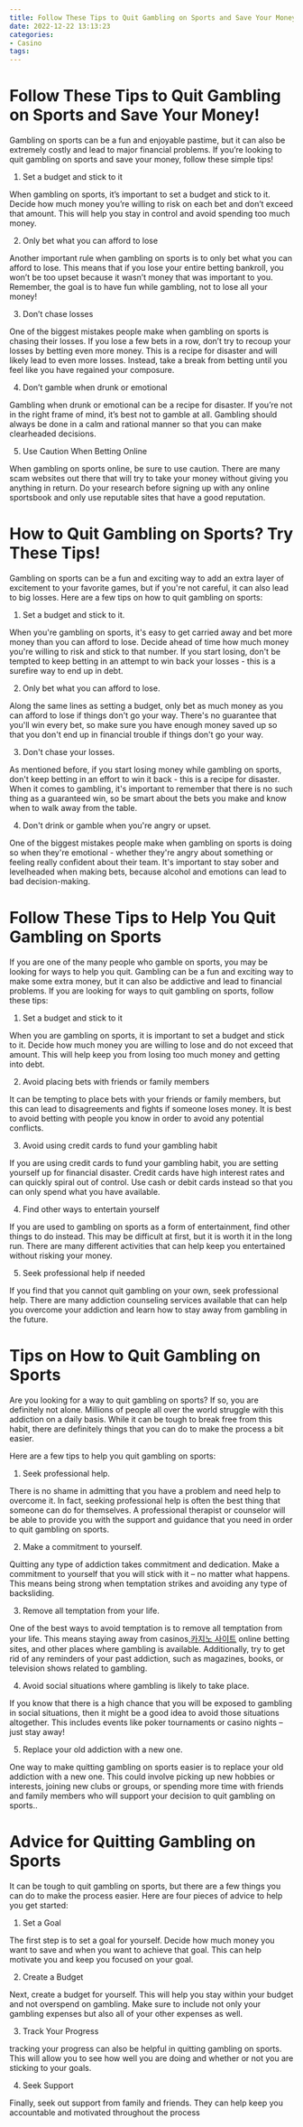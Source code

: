 ```yaml
---
title: Follow These Tips to Quit Gambling on Sports and Save Your Money!
date: 2022-12-22 13:13:23
categories:
- Casino
tags:
---
```



#  Follow These Tips to Quit Gambling on Sports and Save Your Money!

Gambling on sports can be a fun and enjoyable pastime, but it can also be extremely costly and lead to major financial problems. If you’re looking to quit gambling on sports and save your money, follow these simple tips!

1. Set a budget and stick to it

When gambling on sports, it’s important to set a budget and stick to it. Decide how much money you’re willing to risk on each bet and don’t exceed that amount. This will help you stay in control and avoid spending too much money.

2. Only bet what you can afford to lose

Another important rule when gambling on sports is to only bet what you can afford to lose. This means that if you lose your entire betting bankroll, you won’t be too upset because it wasn’t money that was important to you. Remember, the goal is to have fun while gambling, not to lose all your money!

3. Don’t chase losses

One of the biggest mistakes people make when gambling on sports is chasing their losses. If you lose a few bets in a row, don’t try to recoup your losses by betting even more money. This is a recipe for disaster and will likely lead to even more losses. Instead, take a break from betting until you feel like you have regained your composure.

4. Don’t gamble when drunk or emotional

Gambling when drunk or emotional can be a recipe for disaster. If you’re not in the right frame of mind, it’s best not to gamble at all. Gambling should always be done in a calm and rational manner so that you can make clearheaded decisions.

5. Use Caution When Betting Online

When gambling on sports online, be sure to use caution. There are many scam websites out there that will try to take your money without giving you anything in return. Do your research before signing up with any online sportsbook and only use reputable sites that have a good reputation.

#  How to Quit Gambling on Sports? Try These Tips!

Gambling on sports can be a fun and exciting way to add an extra layer of excitement to your favorite games, but if you're not careful, it can also lead to big losses. Here are a few tips on how to quit gambling on sports:

1. Set a budget and stick to it.

When you're gambling on sports, it's easy to get carried away and bet more money than you can afford to lose. Decide ahead of time how much money you're willing to risk and stick to that number. If you start losing, don't be tempted to keep betting in an attempt to win back your losses - this is a surefire way to end up in debt.

2. Only bet what you can afford to lose.

Along the same lines as setting a budget, only bet as much money as you can afford to lose if things don't go your way. There's no guarantee that you'll win every bet, so make sure you have enough money saved up so that you don't end up in financial trouble if things don't go your way.

3. Don't chase your losses.

As mentioned before, if you start losing money while gambling on sports, don't keep betting in an effort to win it back - this is a recipe for disaster. When it comes to gambling, it's important to remember that there is no such thing as a guaranteed win, so be smart about the bets you make and know when to walk away from the table.

4. Don't drink or gamble when you're angry or upset.

One of the biggest mistakes people make when gambling on sports is doing so when they're emotional - whether they're angry about something or feeling really confident about their team. It's important to stay sober and levelheaded when making bets, because alcohol and emotions can lead to bad decision-making.

#  Follow These Tips to Help You Quit Gambling on Sports

If you are one of the many people who gamble on sports, you may be looking for ways to help you quit. Gambling can be a fun and exciting way to make some extra money, but it can also be addictive and lead to financial problems. If you are looking for ways to quit gambling on sports, follow these tips:

1. Set a budget and stick to it

When you are gambling on sports, it is important to set a budget and stick to it. Decide how much money you are willing to lose and do not exceed that amount. This will help keep you from losing too much money and getting into debt.

2. Avoid placing bets with friends or family members

It can be tempting to place bets with your friends or family members, but this can lead to disagreements and fights if someone loses money. It is best to avoid betting with people you know in order to avoid any potential conflicts.

3. Avoid using credit cards to fund your gambling habit

If you are using credit cards to fund your gambling habit, you are setting yourself up for financial disaster. Credit cards have high interest rates and can quickly spiral out of control. Use cash or debit cards instead so that you can only spend what you have available.

4. Find other ways to entertain yourself

If you are used to gambling on sports as a form of entertainment, find other things to do instead. This may be difficult at first, but it is worth it in the long run. There are many different activities that can help keep you entertained without risking your money.

5. Seek professional help if needed

If you find that you cannot quit gambling on your own, seek professional help. There are many addiction counseling services available that can help you overcome your addiction and learn how to stay away from gambling in the future.

#  Tips on How to Quit Gambling on Sports

Are you looking for a way to quit gambling on sports? If so, you are definitely not alone. Millions of people all over the world struggle with this addiction on a daily basis. While it can be tough to break free from this habit, there are definitely things that you can do to make the process a bit easier.

Here are a few tips to help you quit gambling on sports:

1. Seek professional help.

There is no shame in admitting that you have a problem and need help to overcome it. In fact, seeking professional help is often the best thing that someone can do for themselves. A professional therapist or counselor will be able to provide you with the support and guidance that you need in order to quit gambling on sports.

2. Make a commitment to yourself.

Quitting any type of addiction takes commitment and dedication. Make a commitment to yourself that you will stick with it – no matter what happens. This means being strong when temptation strikes and avoiding any type of backsliding.

3. Remove all temptation from your life.

One of the best ways to avoid temptation is to remove all temptation from your life. This means staying away from casinos,[카지노 사이트](https://choegocasino.com/) online betting sites, and other places where gambling is available. Additionally, try to get rid of any reminders of your past addiction, such as magazines, books, or television shows related to gambling.

4. Avoid social situations where gambling is likely to take place.

If you know that there is a high chance that you will be exposed to gambling in social situations, then it might be a good idea to avoid those situations altogether. This includes events like poker tournaments or casino nights – just stay away!

5. Replace your old addiction with a new one.


One way to make quitting gambling on sports easier is to replace your old addiction with a new one. This could involve picking up new hobbies or interests, joining new clubs or groups, or spending more time with friends and family members who will support your decision to quit gambling on sports..

#  Advice for Quitting Gambling on Sports

It can be tough to quit gambling on sports, but there are a few things you can do to make the process easier. Here are four pieces of advice to help you get started:

1. Set a Goal

The first step is to set a goal for yourself. Decide how much money you want to save and when you want to achieve that goal. This can help motivate you and keep you focused on your goal.

2. Create a Budget

Next, create a budget for yourself. This will help you stay within your budget and not overspend on gambling. Make sure to include not only your gambling expenses but also all of your other expenses as well.

3. Track Your Progress

 tracking your progress can also be helpful in quitting gambling on sports. This will allow you to see how well you are doing and whether or not you are sticking to your goals.

4. Seek Support

Finally, seek out support from family and friends. They can help keep you accountable and motivated throughout the process